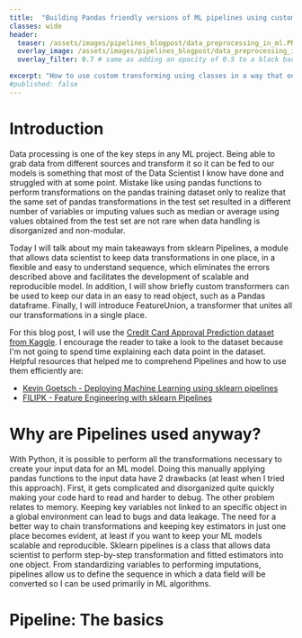 ```yaml
---
title:  "Building Pandas friendly versions of ML pipelines using custom transformers"
classes: wide
header:
  teaser: /assets/images/pipelines_blogpost/data_preprocessing_in_ml.PNG
  overlay_image: /assets/images/pipelines_blogpost/data_preprocessing_in_ml.PNG
  overlay_filter: 0.7 # same as adding an opacity of 0.5 to a black background

excerpt: "How to use custom transforming using classes in a way that our transformations are pandas friendly and we don't lose tract of key information about our dataset"
#published: false
---
```


# Introduction

Data processing is one of the key steps in any ML project. Being able to grab data from different sources and transform it so it can be fed to our models is something that most of the Data Scientist I know have done and struggled with at some point. Mistake like using pandas functions to perform transformations on the pandas training dataset only to realize that the same set of pandas transformations in the test set resulted in a different number of variables or imputing values such as median or average using values obtained from the test set are not rare when data handling is disorganized and non-modular. 

Today I will talk about my main takeaways from sklearn Pipelines, a module that allows data scientist to keep data transformations in one place, in a flexible and easy to understand sequence, which eliminates the errors described above and facilitates the development of scalable and reproducible model. In addition, I will show briefly custom transformers can be used to keep our data in an easy to read object, such as a Pandas dataframe. Finally, I will introduce FeatureUnion, a transformer that unites all our transformations in a single place.

For this blog post, I will use the [Credit Card Approval Prediction dataset from Kaggle](https://www.kaggle.com/datasets/rikdifos/credit-card-approval-prediction). I encourage the reader to take a look to the dataset because I'm not going to spend time explaining each data point in the dataset. Helpful resources that helped me to comprehend Pipelines and how to use them  efficiently are:

- [Kevin Goetsch - Deploying Machine Learning using sklearn pipelines](https://www.youtube.com/watch?v=URdnFlZnlaE)
- [FILIPK - Feature Engineering with sklearn Pipelines](https://www.kaggle.com/code/fk0728/feature-engineering-with-sklearn-pipelines/input)

# Why are Pipelines used anyway?

With Python, it is possible to perform all the transformations necessary to create your input data for an ML model. Doing this manually applying pandas functions to the input data have 2 drawbacks (at least when I tried this approach). First, it gets complicated and disorganized quite quickly making your code hard to read and harder to debug. The other problem relates to memory. Keeping key variables not linked to an specific object in a global environment can lead to bugs and data leakage. The need for a better way to chain transformations and keeping key estimators in just one place becomes evident, at least if you want to keep your ML models scalable and reproducible. Sklearn pipelines is a class that allows data scientist to perform step-by-step transformation and fitted estimators into one object. From standardizing variables to performing imputations, pipelines allow us to define the sequence in which a data field will be converted so I can be used primarily in ML algorithms.

# Pipeline: The basics




